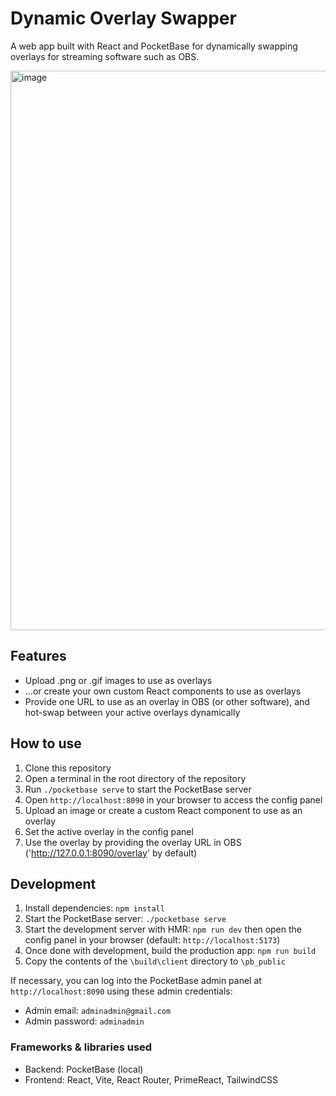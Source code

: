 # Dynamic Overlay Swapper

A web app built with React and PocketBase for dynamically swapping overlays for streaming software such as OBS.

<img width="1919" height="895" alt="image" src="https://github.com/user-attachments/assets/3a429770-cea2-4844-8326-b8f5592c7a6a" />


## Features

- Upload .png or .gif images to use as overlays
- ...or create your own custom React components to use as overlays
- Provide one URL to use as an overlay in OBS (or other software), and hot-swap between your active overlays dynamically

## How to use

1. Clone this repository
2. Open a terminal in the root directory of the repository
3. Run `./pocketbase serve` to start the PocketBase server
4. Open `http://localhost:8090` in your browser to access the config panel
5. Upload an image or create a custom React component to use as an overlay
6. Set the active overlay in the config panel
7. Use the overlay by providing the overlay URL in OBS ('http://127.0.0.1:8090/overlay' by default)

## Development

1. Install dependencies: `npm install`
2. Start the PocketBase server: `./pocketbase serve`
3. Start the development server with HMR: `npm run dev` then open the config panel in your browser (default: `http://localhost:5173`)
4. Once done with development, build the production app: `npm run build`
5. Copy the contents of the `\build\client` directory to `\pb_public`

If necessary, you can log into the PocketBase admin panel at `http://localhost:8090` using these admin credentials:
- Admin email: `adminadmin@gmail.com`
- Admin password: `adminadmin`

### Frameworks & libraries used

- Backend: PocketBase (local)
- Frontend: React, Vite, React Router, PrimeReact, TailwindCSS
